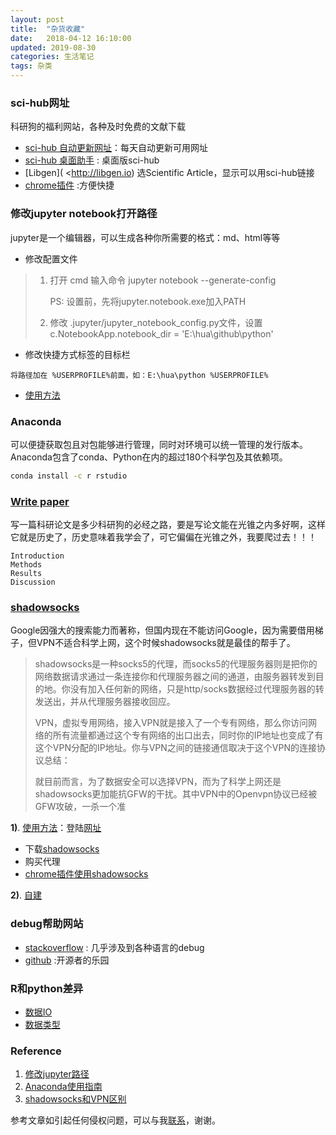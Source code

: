 ```yaml
---
layout: post
title:  "杂货收藏"
date:   2018-04-12 16:10:00
updated: 2019-08-30
categories: 生活笔记
tags: 杂类
---
```




### sci-hub网址

科研狗的福利网站，各种及时免费的文献下载

* [sci-hub 自动更新网址](http://tool.yovisun.com/scihub/)：每天自动更新可用网址
* [sci-hub 桌面助手](https://pan.baidu.com/s/1kVb2pJh#list/path=%2F ) : 桌面版sci-hub
* [Libgen]( <http://libgen.io)  选Scientific Article，显示可以用sci-hub链接
* [chrome插件](http://chromecj.com/productivity/2017-07/773.html) :方便快捷




### 修改jupyter notebook打开路径

jupyter是一个编辑器，可以生成各种你所需要的格式：md、html等等

* 修改配置文件

> 1. 打开 cmd 输入命令 jupyter notebook --generate-config
>
>    PS: 设置前，先将jupyter.notebook.exe加入PATH
>
> 2. 修改 .jupyter/jupyter_notebook_config.py文件，设置 c.NotebookApp.notebook_dir = 'E:\\hua\\github\\python'

* 修改快捷方式标签的目标栏


```
将路径加在 %USERPROFILE%前面，如：E:\hua\python %USERPROFILE%
```

* [使用方法](https://zhuanlan.zhihu.com/p/33105153)



### Anaconda

可以便捷获取包且对包能够进行管理，同时对环境可以统一管理的发行版本。Anaconda包含了conda、Python在内的超过180个科学包及其依赖项。

```bash
conda install -c r rstudio
```



### [Write paper](https://writing.wisc.edu/Handbook/SciRep/ScienceReport.html)

写一篇科研论文是多少科研狗的必经之路，要是写论文能在光锥之内多好啊，这样它就是历史了，历史意味着我学会了，可它偏偏在光锥之外，我要爬过去！！！

```
Introduction
Methods
Results
Discussion
```



### [shadowsocks](https://en.wikipedia.org/wiki/Shadowsocks)

Google因强大的搜索能力而著称，但国内现在不能访问Google，因为需要借用梯子，但VPN不适合科学上网，这个时候shadowsocks就是最佳的帮手了。

> shadowsocks是一种socks5的代理，而socks5的代理服务器则是把你的网络数据请求通过一条连接你和代理服务器之间的通道，由服务器转发到目的地。你没有加入任何新的网络，只是http/socks数据经过代理服务器的转发送出，并从代理服务器接收回应。
>
> VPN，虚拟专用网络，接入VPN就是接入了一个专有网络，那么你访问网络的所有流量都通过这个专有网络的出口出去，同时你的IP地址也变成了有这个VPN分配的IP地址。你与VPN之间的链接通信取决于这个VPN的连接协议总结：
>
> 就目前而言，为了数据安全可以选择VPN，而为了科学上网还是shadowsocks更加能抗GFW的干扰。其中VPN中的Openvpn协议已经被GFW攻破，一杀一个准

**1)**. [使用方法](https://blog.csdn.net/amoscn/article/details/79364599)：登陆[网址](https://github.com/shadowsocks)

* 下载[shadowsocks](https://github.com/shadowsocks/shadowsocks-windows/releases)
* 购买代理
* [chrome插件使用shadowsocks](http://www.111cn.net/sys/Ubuntu/76513.htm)

**2)**. [自建](https://blog.csdn.net/junbujianwpl/article/details/78639247)



### debug帮助网站

* [stackoverflow](http://stackoverflow.com/questions) : 几乎涉及到各种语言的debug
* [github](https://github.com/) :开源者的乐园




### R和python差异

* [数据IO](https://shiring.github.io/r_vs_python/2017/01/22/R_vs_Py_post)
* [数据类型](https://gigadom.wordpress.com/2017/05/22/r-vs-python-different-similarities-and-similar-differences/)






### Reference 

1. [修改jupyter路径](https://www.zhihu.com/question/31600197)
2. [Anaconda使用指南](https://zhuanlan.zhihu.com/p/32925500)
3. [shadowsocks和VPN区别](https://blog.csdn.net/qq_30072293/article/details/78485789)

参考文章如引起任何侵权问题，可以与我[联系](https://github.com/HuaZou/)，谢谢。
